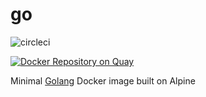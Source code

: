 # go

![circleci][circleci]

[![Docker Repository on Quay](https://quay.io/repository/vektorcloud/go/status "Docker Repository on Quay")](https://quay.io/repository/vektorcloud/go)

Minimal [Golang](https://golang.org) Docker image built on Alpine

[circleci]: https://img.shields.io/circleci/build/gh/vektorcloud/go?color=1dd6c9&logo=CircleCI&logoColor=1dd6c9&style=for-the-badge "go"
